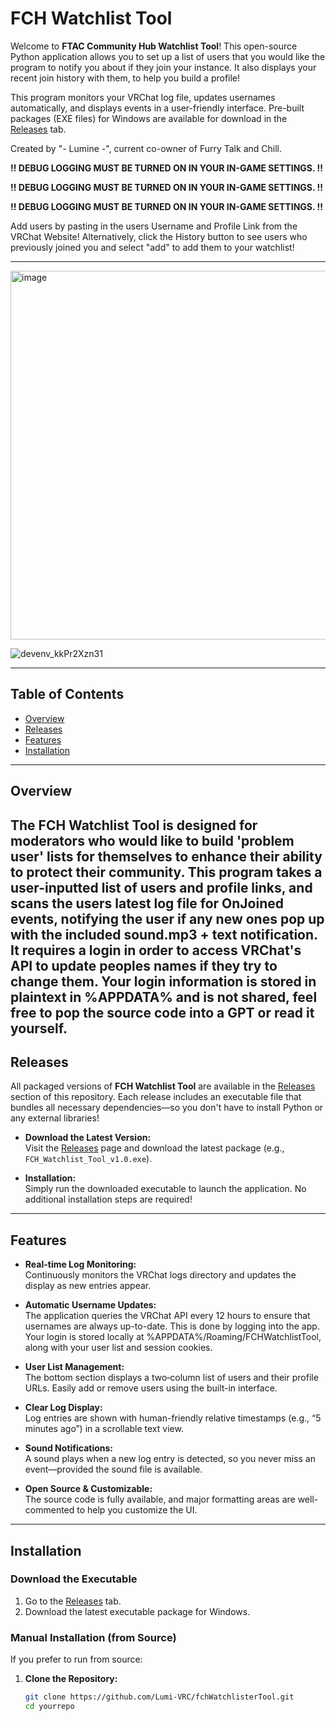 # FCH Watchlist Tool

Welcome to **FTAC Community Hub Watchlist Tool**! This open-source Python application allows you to set up a list of users that you would like the program to notify you about if they join your instance. It also displays your recent join history with them, to help you build a profile!

This program monitors your VRChat log file, updates usernames automatically, and displays events in a user-friendly interface. Pre-built packages (EXE files) for Windows are available for download in the [Releases](https://github.com/Lumi-VRC/fchWatchlisterTool/releases) tab.

Created by "- Lumine -", current co-owner of Furry Talk and Chill.

**!! DEBUG LOGGING MUST BE TURNED ON IN YOUR IN-GAME SETTINGS. !!**

**!! DEBUG LOGGING MUST BE TURNED ON IN YOUR IN-GAME SETTINGS. !!**

**!! DEBUG LOGGING MUST BE TURNED ON IN YOUR IN-GAME SETTINGS. !!**


  Add users by pasting in the users Username and Profile Link from the VRChat Website!
  Alternatively, click the History button to see users who previously joined you and select "add" to add them to your watchlist!


---
<img width="590" alt="image" src="https://github.com/user-attachments/assets/b371c287-9b1e-4b82-a92c-5196d673c509" />


![devenv_kkPr2Xzn31](https://github.com/user-attachments/assets/b73461f5-03ab-4207-a30c-220f0ba4d426)


---
## Table of Contents

- [Overview](#overview)
- [Releases](#releases)
- [Features](#features)
- [Installation](#installation)

---

## Overview

The **FCH Watchlist Tool** is designed for moderators who would like to build 'problem user' lists for themselves to enhance their ability to protect their community.
This program takes a user-inputted list of users and profile links, and scans the users latest log file for OnJoined events, notifying the user if any new ones pop up with the included sound.mp3 + text notification.
It requires a login in order to access VRChat's API to update peoples names if they try to change them. Your login information is stored in plaintext in %APPDATA% and is not shared, feel free to pop the source code into a GPT or read it yourself.
---

## Releases

All packaged versions of **FCH Watchlist Tool** are available in the [Releases](https://github.com/Lumi-VRC/fchWatchlisterTool/releases) section of this repository. Each release includes an executable file that bundles all necessary dependencies—so you don't have to install Python or any external libraries!

- **Download the Latest Version:**  
  Visit the [Releases](https://github.com/Lumi-VRC/fchWatchlisterTool/releases) page and download the latest package (e.g., `FCH_Watchlist_Tool_v1.0.exe`).

- **Installation:**  
  Simply run the downloaded executable to launch the application. No additional installation steps are required!
---

## Features

- **Real-time Log Monitoring:**  
  Continuously monitors the VRChat logs directory and updates the display as new entries appear.

- **Automatic Username Updates:**  
  The application queries the VRChat API every 12 hours to ensure that usernames are always up-to-date.
  This is done by logging into the app. Your login is stored locally at %APPDATA%/Roaming/FCHWatchlistTool, along with your user list and session cookies.

- **User List Management:**  
  The bottom section displays a two‑column list of users and their profile URLs. Easily add or remove users using the built-in interface.

- **Clear Log Display:**  
  Log entries are shown with human-friendly relative timestamps (e.g., “5 minutes ago”) in a scrollable text view.

- **Sound Notifications:**  
  A sound plays when a new log entry is detected, so you never miss an event—provided the sound file is available.

- **Open Source & Customizable:**  
  The source code is fully available, and major formatting areas are well-commented to help you customize the UI.

---

## Installation

### Download the Executable

1. Go to the [Releases](https://github.com/Lumi-VRC/fchWatchlisterTool/releases) tab.
2. Download the latest executable package for Windows.

### Manual Installation (from Source)

If you prefer to run from source:

1. **Clone the Repository:**

   ```bash
   git clone https://github.com/Lumi-VRC/fchWatchlisterTool.git
   cd yourrepo

